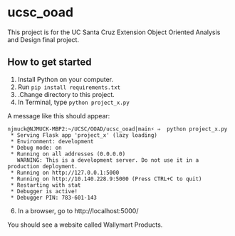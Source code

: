 # ucsc_ooad

This project is for the UC Santa Cruz Extension Object Oriented Analysis and Design final project.


## How to get started

1. Install Python on your computer.
2. Run `pip install requirements.txt`
3. .Change directory to this project.
4. In Terminal, type `python project_x.py`

A message like this should appear:
```
njmuck@NJMUCK-MBP2:~/UCSC/OOAD/ucsc_ooad|main⚡ ⇒  python project_x.py
 * Serving Flask app 'project_x' (lazy loading)
 * Environment: development
 * Debug mode: on
 * Running on all addresses (0.0.0.0)
   WARNING: This is a development server. Do not use it in a production deployment.
 * Running on http://127.0.0.1:5000
 * Running on http://10.140.228.9:5000 (Press CTRL+C to quit)
 * Restarting with stat
 * Debugger is active!
 * Debugger PIN: 783-601-143
```

6. In a browser, go to http://localhost:5000/

You should see a website called Wallymart Products.
